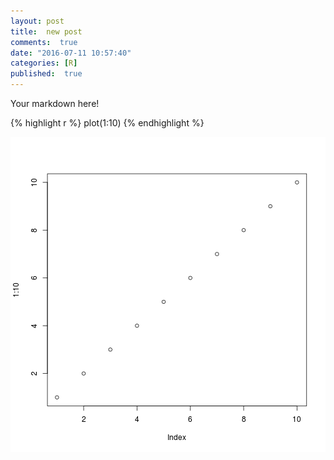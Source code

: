 ```yaml
---
layout: post
title:  new post
comments:  true
date: "2016-07-11 10:57:40"
categories: [R]
published:  true
---
```


Your markdown here!


{% highlight r %}
plot(1:10)
{% endhighlight %}

![plot of chunk unnamed-chunk-1](/figure/source/2016-07-09-new-post/unnamed-chunk-1-1.png)
